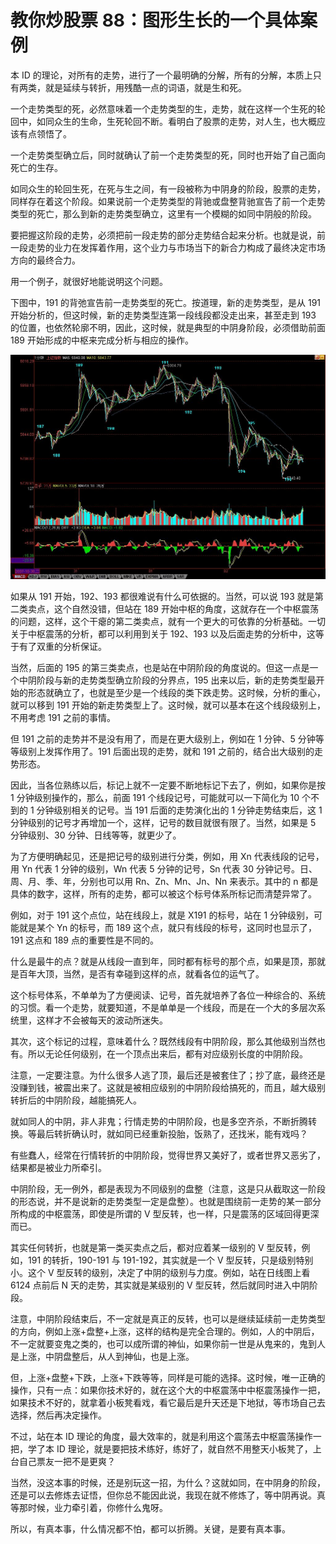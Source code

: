 # 教你炒股票 88：图形生长的一个具体案例

本 ID 的理论，对所有的走势，进行了一个最明确的分解，所有的分解，本质上只有两类，就是延续与转折，用残酷一点的词语，就是生和死。

一个走势类型的死，必然意味着一个走势类型的生，走势，就在这样一个生死的轮回中，如同众生的生命，生死轮回不断。看明白了股票的走势，对人生，也大概应该有点领悟了。

一个走势类型确立后，同时就确认了前一个走势类型的死，同时也开始了自己面向死亡的生存。

如同众生的轮回生死，在死与生之间，有一段被称为中阴身的阶段，股票的走势，同样存在着这个阶段。如果说前一个走势类型的背驰或盘整背驰宣告了前一个走势类型的死亡，那么到新的走势类型确立，这里有一个模糊的如同中阴般的阶段。

要把握这阶段的走势，必须把前一段走势的部分走势结合起来分析。也就是说，前一段走势的业力在发挥着作用，这个业力与市场当下的新合力构成了最终决定市场方向的最终合力。

用一个例子，就很好地能说明这个问题。

下图中，191 的背弛宣告前一走势类型的死亡。按道理，新的走势类型，是从 191 开始分析的，但这时候，新的走势类型连第一段线段都没走出来，甚至走到 193 的位置，也依然轮廓不明，因此，这时候，就是典型的中阴身阶段，必须借助前面 189 开始形成的中枢来完成分析与相应的操作。

![](./1.jpeg)

如果从 191 开始，192、193 都很难说有什么可依据的。当然，可以说 193 就是第二类卖点，这个自然没错，但站在 189 开始中枢的角度，这就存在一个中枢震荡的问题，这样，这个干瘪的第二类卖点，就有一个更大的可依靠的分析基础。一切关于中枢震荡的分析，都可以利用到关于 192、193 以及后面走势的分析中，这等于有了双重的分析保证。

当然，后面的 195 的第三类卖点，也是站在中阴阶段的角度说的。但这一点是一个中阴阶段与新的走势类型确立阶段的分界点，195 出来以后，新的走势类型最开始的形态就确立了，也就是至少是一个线段的类下跌走势。这时候，分析的重心，就可以移到 191 开始的新走势类型上了。这时候，就可以基本在这个线段级别上，不用考虑 191 之前的事情。

但 191 之前的走势并不是没有用了，而是在更大级别上，例如在 1 分钟、5 分钟等等级别上发挥作用了。191 后面出现的走势，就和 191 之前的，结合出大级别的走势形态。

因此，当各位熟练以后，标记上就不一定要不断地标记下去了，例如，如果你是按 1 分钟级别操作的，那么，前面 191 个线段记号，可能就可以一下简化为 10 个不到的 1 分钟级别相关的记号。当 191 后面的走势演化出的 1 分钟走势结束后，这 1 分钟级别的记号才再增加一个，这样，记号的数目就很有限了。当然，如果是 5 分钟级别、30 分钟、日线等等，就更少了。

为了方便明确起见，还是把记号的级别进行分类，例如，用 Xn 代表线段的记号，用 Yn 代表 1 分钟的级别，Wn 代表 5 分钟的记号，Sn 代表 30 分钟记号。日、周、月、季、年，分别也可以用 Rn、Zn、Mn、Jn、Nn 来表示。其中的 n 都是具体的数字，这样，所有的走势，都可以被这个标号体系所标记而清楚异常了。

例如，对于 191 这个点位，站在线段上，就是 X191 的标号，站在 1 分钟级别，可能就是某个 Yn 的标号，而 189 这个点，就只有线段的标号，这同时也显示了，191 这点和 189 点的重要性是不同的。

什么是最牛的点？就是从线段一直到年，同时都有标号的那个点，如果是顶，那就是百年大顶，当然，是否有幸碰到这样的点，就看各位的运气了。

这个标号体系，不单单为了方便阅读、记号，首先就培养了各位一种综合的、系统的习惯。看一个走势，就要知道，不是单单是一个线段，而是在一个大的多层次系统里，这样才不会被每天的波动所迷失。

其次，这个标记的过程，意味着什么？既然线段有中阴阶段，那么其他级别当然也有。所以无论任何级别，在一个顶点出来后，都有对应级别长度的中阴阶段。

注意，一定要注意。为什么很多人逃了顶，最后还是被套住了；抄了底，最终还是没赚到钱，被震出来了。这就是被相应级别的中阴阶段给搞死的，而且，越大级别转折后的中阴阶段，越能搞死人。

就如同人的中阴，非人非鬼；行情走势的中阴阶段，也是多空齐杀，不断折腾转换。等最后转折确认时，就如同已经重新投胎，饭熟了，还找米，能有戏吗？

有些蠢人，经常在行情转折的中阴阶段，觉得世界又美好了，或者世界又恶劣了，结果都是被业力所牵引。

中阴阶段，无一例外，都是表现为不同级别的盘整（注意，这是只从截取这一阶段的形态说，并不是说新的走势类型一定是盘整）。也就是围绕前一走势的某一部分所构成的中枢震荡，即使是所谓的 V 型反转，也一样，只是震荡的区域回得更深而已。

其实任何转折，也就是第一类买卖点之后，都对应着某一级别的 V 型反转，例如，191 的转折，190-191 与 191-192，其实就是一个 V 型反转，只是级别特别小。这个 V 型反转的级别，决定了中阴的级别与力度。例如，站在日线图上看 6124 点前后 N 天的走势，其实就是某级别的 V 型反转，然后就同时进入中阴阶段。

注意，中阴阶段结束后，不一定就是真正的反转，也可以是继续延续前一走势类型的方向，例如上涨+盘整+上涨，这样的结构是完全合理的。例如，人的中阴后，不一定就要变鬼之类的，也可以成所谓的神仙，如果你前一世是从鬼来的，鬼到人是上涨，中阴盘整后，从人到神仙，也是上涨。

但，上涨+盘整+下跌，上涨+下跌等等，同样是可能的选择。这时候，唯一正确的操作，只有一点：如果你技术好的，就在这个大的中枢震荡中中枢震荡操作一把，如果技术不好的，就拿着小板凳看戏，看它最后是升天还是下地狱，等市场自己去选择，然后再决定操作。

不过，站在本 ID 理论的角度，最大效率的，就是利用这个震荡去中枢震荡操作一把，学了本 ID 理论，就是要把技术练好，练好了，就自然不用整天小板凳了，上台自己票友一把不是更爽？

当然，没这本事的时候，还是别玩这一招，为什么？这就如同，在中阴身的阶段，还是可以去修炼去证悟，但你总不能因此说，我现在就不修炼了，等中阴再说。真等那时候，业力牵引着，你修什么鬼呀。

所以，有真本事，什么情况都不怕，都可以折腾。关键，是要有真本事。
